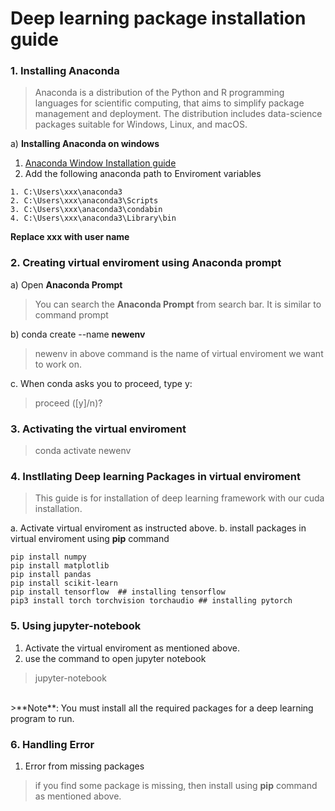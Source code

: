 # Deep learning package installation guide


### 1. Installing Anaconda

> Anaconda is a distribution of the Python and R programming languages for scientific computing, that aims to simplify package management and deployment. The distribution includes data-science packages suitable for Windows, Linux, and macOS.


a) **Installing Anaconda on windows**
<br>
1. [Anaconda Window Installation guide](https://docs.anaconda.com/anaconda/install/windows/)
2. Add the following anaconda path to Enviroment variables
```
1. C:\Users\xxx\anaconda3
2. C:\Users\xxx\anaconda3\Scripts
3. C:\Users\xxx\anaconda3\condabin
4. C:\Users\xxx\anaconda3\Library\bin
```
<strong> Replace xxx with user name </strong>


### 2. Creating virtual enviroment using Anaconda prompt

a) Open **Anaconda Prompt**
> You can search the **Anaconda Prompt** from search bar. It is similar to command prompt

b) conda create --name **newenv**
> newenv in above command is the name of virtual enviroment we want to work on.

c. When conda asks you to proceed, type y:
> proceed ([y]/n)?



### 3. Activating the virtual enviroment
> conda activate newenv

### 4. Instllating Deep learning Packages in virtual enviroment

> This guide is for installation of deep learning framework with our cuda installation.

a. Activate virtual enviroment as instructed above. 
b. install packages in virtual enviroment using **pip** command
```
pip install numpy
pip install matplotlib
pip install pandas
pip install scikit-learn
pip install tensorflow  ## installing tensorflow
pip3 install torch torchvision torchaudio ## installing pytorch

```


### 5. Using jupyter-notebook

1. Activate the virtual enviroment as mentioned above.
2. use the command to open jupyter notebook
>jupyter-notebook
<br>
>**Note**: You must install all the required packages for a deep learning program to run.

### 6. Handling Error

1. Error from missing packages
> if you find some package is missing, then install using **pip** command as mentioned above.
